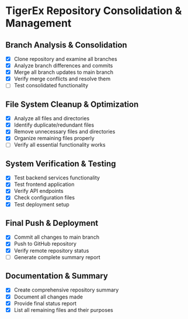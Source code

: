 # TigerEx Repository Consolidation & Management

## Branch Analysis & Consolidation
- [x] Clone repository and examine all branches
- [x] Analyze branch differences and commits
- [x] Merge all branch updates to main branch
- [x] Verify merge conflicts and resolve them
- [ ] Test consolidated functionality

## File System Cleanup & Optimization
- [x] Analyze all files and directories
- [x] Identify duplicate/redundant files
- [x] Remove unnecessary files and directories
- [x] Organize remaining files properly
- [ ] Verify all essential functionality works

## System Verification & Testing
- [x] Test backend services functionality
- [x] Test frontend application
- [x] Verify API endpoints
- [x] Check configuration files
- [x] Test deployment setup

## Final Push & Deployment
- [x] Commit all changes to main branch
- [x] Push to GitHub repository
- [x] Verify remote repository status
- [ ] Generate complete summary report

## Documentation & Summary
- [x] Create comprehensive repository summary
- [x] Document all changes made
- [x] Provide final status report
- [x] List all remaining files and their purposes
